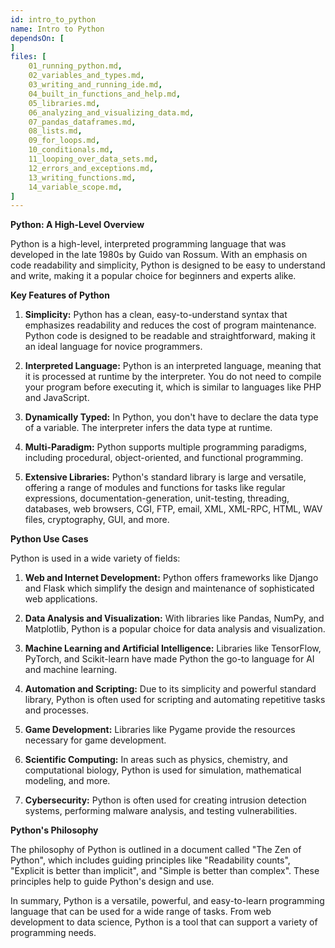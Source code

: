 ```yaml
---
id: intro_to_python
name: Intro to Python
dependsOn: [
]
files: [
    01_running_python.md,    
    02_variables_and_types.md,
    03_writing_and_running_ide.md,
    04_built_in_functions_and_help.md,
    05_libraries.md,
    06_analyzing_and_visualizing_data.md,
    07_pandas_dataframes.md,
    08_lists.md,
    09_for_loops.md,
    10_conditionals.md,
    11_looping_over_data_sets.md,
    12_errors_and_exceptions.md,
    13_writing_functions.md,
    14_variable_scope.md,
]
---
```


**Python: A High-Level Overview**

Python is a high-level, interpreted programming language that was developed in the late 1980s by Guido van Rossum.
With an emphasis on code readability and simplicity, Python is designed to be easy to understand and write, making it a popular choice for beginners and experts alike.

**Key Features of Python**

1. **Simplicity:** Python has a clean, easy-to-understand syntax that emphasizes readability and reduces the cost of program maintenance. Python code is designed to be readable and straightforward, making it an ideal language for novice programmers.

2. **Interpreted Language:** Python is an interpreted language, meaning that it is processed at runtime by the interpreter. You do not need to compile your program before executing it, which is similar to languages like PHP and JavaScript.

3. **Dynamically Typed:** In Python, you don't have to declare the data type of a variable. The interpreter infers the data type at runtime.

4. **Multi-Paradigm:** Python supports multiple programming paradigms, including procedural, object-oriented, and functional programming.

5. **Extensive Libraries:** Python's standard library is large and versatile, offering a range of modules and functions for tasks like regular expressions, documentation-generation, unit-testing, threading, databases, web browsers, CGI, FTP, email, XML, XML-RPC, HTML, WAV files, cryptography, GUI, and more.

**Python Use Cases**

Python is used in a wide variety of fields:

1. **Web and Internet Development:** Python offers frameworks like Django and Flask which simplify the design and maintenance of sophisticated web applications.

2. **Data Analysis and Visualization:** With libraries like Pandas, NumPy, and Matplotlib, Python is a popular choice for data analysis and visualization.

3. **Machine Learning and Artificial Intelligence:** Libraries like TensorFlow, PyTorch, and Scikit-learn have made Python the go-to language for AI and machine learning.

4. **Automation and Scripting:** Due to its simplicity and powerful standard library, Python is often used for scripting and automating repetitive tasks and processes.

5. **Game Development:** Libraries like Pygame provide the resources necessary for game development.

6. **Scientific Computing:** In areas such as physics, chemistry, and computational biology, Python is used for simulation, mathematical modeling, and more.

7. **Cybersecurity:** Python is often used for creating intrusion detection systems, performing malware analysis, and testing vulnerabilities.

**Python's Philosophy**

The philosophy of Python is outlined in a document called "The Zen of Python", which includes guiding principles like "Readability counts", "Explicit is better than implicit", and "Simple is better than complex". These principles help to guide Python's design and use.

In summary, Python is a versatile, powerful, and easy-to-learn programming language that can be used for a wide range of tasks. From web development to data science, Python is a tool that can support a variety of programming needs.
